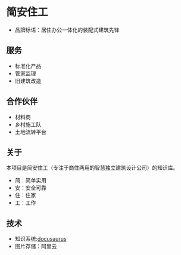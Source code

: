 # 简安住工

- 品牌标语：居住办公一体化的装配式建筑先锋

## 服务

- 标准化产品
- 管家监理
- 旧建筑改造

## 合作伙伴

- 材料商
- 乡村施工队
- 土地流转平台

## 关于

本项目是简安住工（专注于商住两用的智慧独立建筑设计公司）的知识库。

- 简：简单实用
- 安：安全可靠
- 住：住家
- 工：工作

## 技术

- 知识系统:[docusaurus](https://docusaurus.io/)
- 图片存储：阿里云
